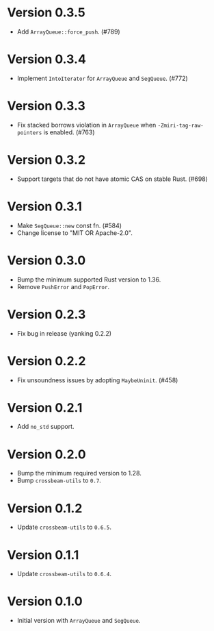 # Version 0.3.5

- Add `ArrayQueue::force_push`. (#789)

# Version 0.3.4

- Implement `IntoIterator` for `ArrayQueue` and `SegQueue`. (#772)

# Version 0.3.3

- Fix stacked borrows violation in `ArrayQueue` when `-Zmiri-tag-raw-pointers` is enabled. (#763)

# Version 0.3.2

- Support targets that do not have atomic CAS on stable Rust. (#698)

# Version 0.3.1

- Make `SegQueue::new` const fn. (#584)
- Change license to "MIT OR Apache-2.0".

# Version 0.3.0

- Bump the minimum supported Rust version to 1.36.
- Remove `PushError` and `PopError`.

# Version 0.2.3

- Fix bug in release (yanking 0.2.2)

# Version 0.2.2

- Fix unsoundness issues by adopting `MaybeUninit`. (#458)

# Version 0.2.1

- Add `no_std` support.

# Version 0.2.0

- Bump the minimum required version to 1.28.
- Bump `crossbeam-utils` to `0.7`.

# Version 0.1.2

- Update `crossbeam-utils` to `0.6.5`.

# Version 0.1.1

- Update `crossbeam-utils` to `0.6.4`.

# Version 0.1.0

- Initial version with `ArrayQueue` and `SegQueue`.
